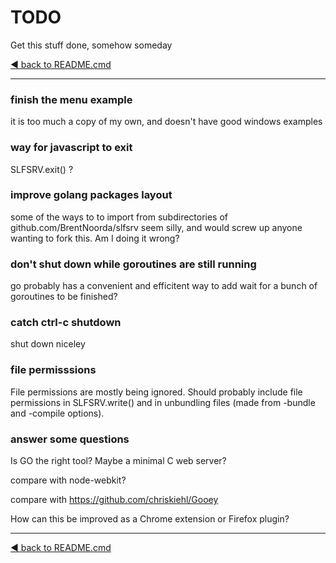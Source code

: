 # TODO

Get this stuff done, somehow someday

[&#x25C0; back to README.cmd](../README.md)

------------------------------------------------------------

### finish the menu example

it is too much a copy of my own, and doesn't have good windows examples

### way for javascript to exit

SLFSRV.exit() ?

### improve golang packages layout

some of the ways to to import from subdirectories of github.com/BrentNoorda/slfsrv seem
silly, and would screw up anyone wanting to fork this. Am I doing it wrong?

### don't shut down while goroutines are still running

go probably has a convenient and efficitent way to add wait for a bunch of goroutines to be finished?

### catch ctrl-c shutdown

shut down niceley

### file permisssions

File permissions are mostly being ignored. Should probably include file permissions in
SLFSRV.write() and in unbundling files (made from -bundle and -compile options).

### answer some questions

Is GO the right tool? Maybe a minimal C web server?

compare with node-webkit?

compare with https://github.com/chriskiehl/Gooey

How can this be improved as a Chrome extension or Firefox plugin?

------------------------------------------------------------------------------

[&#x25C0; back to README.cmd](../README.md)
